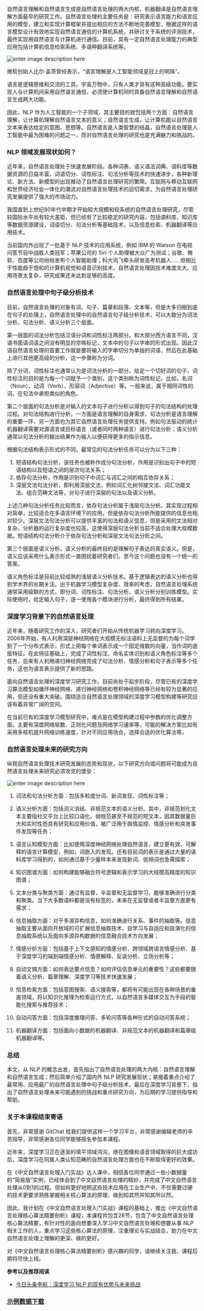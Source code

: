 自然语言理解和自然语言生成是自然语言处理的两大内核，机器翻译是自然语言理解方面最早的研究工作。自然语言处理的主要任务是：研究表示语言能力和语言应用的模型，建立和实现计算框架并提出相应的方法不断地完善模型，根据这样的语言模型设计有效地实现自然语言通信的计算机系统，并研讨关于系统的评测技术，最终实现用自然语言与计算机进行通信。目前，具有一定自然语言处理能力的典型应用包括计算机信息检索系统、多语种翻译系统等。

![enter image description
here](https://images.gitbook.cn/610b88d0-9fab-11e8-9539-994b9a0319a0)

微软创始人比尔·盖茨曾经表示，“语言理解是人工智能领域皇冠上的明珠”。

语言是逻辑思维和交流的工具，宇宙万物中，只有人类才具有这种高级功能。要实现人与计算机间采用自然语言通信，必须使计算机同时具备自然语言理解和自然语言生成两大功能。

因此，NLP
作为人工智能的一个子领域，其主要目的就包括两个方面：自然语言理解，让计算机理解自然语言文本的意义；自然语言生成，让计算机能以自然语言文本来表达给定的意图、思想等。自然语言是人类智慧的结晶，自然语言处理是人工智能中最为困难的问题之一，而对自然语言处理的研究也是充满魅力和挑战的。

### NLP 领域发展现状如何？

近年来，自然语言处理处于快速发展阶段。各种词表、语义语法词典、语料库等数据资源的日益丰富，词语切分、词性标注、句法分析等技术的快速进步，各种新理论、新方法、新模型的出现推动了自然语言处理研究的繁荣。互联网与移动互联网和世界经济社会一体化的潮流对自然语言处理技术的迫切需求，为自然语言处理研究发展提供了强大的市场动力。

我国直到上世纪80年代中期才开始较大规模和较系统的自然语言处理研究，尽管较国际水平尚有较大差距，但已经有了比较稳定的研究内容，包括语料库、知识库等数据资源建设，词语切分、句法分析等基础技术，以及信息检索、机器翻译等应用技术。

当前国内外出现了一批基于 NLP 技术的应用系统，例如 IBM 的 Watson 在电视问答节目中战胜人类冠军；苹果公司的 Siri
个人助理被大众广为测试；谷歌、微软、百度等公司纷纷发布个人智能助理；科大讯飞牵头研发高考机器人……但相比于性能趋于饱和的计算机视觉和语音识别技术，自然语言处理因技术难度太大、应用场景太复杂，研究成果还未达到足够的高度。

### 自然语言处理中句子级分析技术

目前，自然语言处理的对象有词、句子、篇章和段落、文本等，但是大多归根到底在句子的处理上，自然语言处理中的自然语言句子级分析技术，可以大致分为词法分析、句法分析、语义分析三个层面。

第一层面的词法分析包括汉语分词和词性标注两部分。和大部分西方语言不同，汉语书面语词语之间没有明显的空格标记，文本中的句子以字串的形式出现。因此汉语自然语言处理的首要工作就是要将输入的字串切分为单独的词语，然后在此基础上进行其他更高级的分析，这一步骤称为分词。

除了分词，词性标注也通常认为是词法分析的一部分。给定一个切好词的句子，词性标注的目的是为每一个词赋予一个类别，这个类别称为词性标记，比如，名词（Noun）、动词（Verb）、形容词（Adjective）等。一般来说，属于相同词性的词，在句法中承担类似的角色。

第二个层面的句法分析是对输入的文本句子进行分析以得到句子的句法结构的处理过程。对句法结构进行分析，一方面是语言理解的自身需求，句法分析是语言理解的重要一环，另一方面也为其它自然语言处理任务提供支持。例如句法驱动的统计机器翻译需要对源语言或目标语言（或者同时两种语言）进行句法分析；语义分析通常以句法分析的输出结果作为输入以便获得更多的指示信息。

根据句法结构表示形式的不同，最常见的句法分析任务可以分为以下三种：

  1. 短语结构句法分析，该任务也被称作成分句法分析，作用是识别出句子中的短语结构以及短语之间的层次句法关系；
  2. 依存句法分析，作用是识别句子中词汇与词汇之间的相互依存关系；
  3. 深层文法句法分析，即利用深层文法，例如词汇化树邻接文法、词汇功能文法、组合范畴文法等，对句子进行深层的句法以及语义分析。

上述几种句法分析任务比较而言，依存句法分析属于浅层句法分析。其实现过程相对简单，比较适合在多语言环境下的应用，但是依存句法分析所能提供的信息也相对较少。深层文法句法分析可以提供丰富的句法和语义信息，但是采用的文法相对复杂，分析器的运行复杂度也较高，这使得深层句法分析当前不适合处理大规模数据。短语结构句法分析介于依存句法分析和深层文法句法分析之间。

第三个层面是语义分析。语义分析的最终目的是理解句子表达的真实语义。但是，语义应该采用什么表示形式一直困扰着研究者们，至今这个问题也没有一个统一的答案。

语义角色标注是目前比较成熟的浅层语义分析技术。基于逻辑表达的语义分析也得到学术界的长期关注。出于机器学习模型复杂度、效率的考虑，自然语言处理系统通常采用级联的方式，即分词、词性标注、句法分析、语义分析分别训练模型。实际使用时，给定输入句子，逐一使用各个模块进行分析，最终得到所有结果。

### 深度学习背景下的自然语言处理

近年来，随着研究工作的深入，研究者们开始从传统机器学习转向深度学习。2006年开始，有人利用深层神经网络在大规模无标注语料上无监督的为每个词学到了一个分布式表示，形式上把每个单词表示成一个固定维数的向量，当作词的底层特征。在此特征基础上，完成了词性标注、命名实体识别和语义角色标注等多个任务，后来有人利用递归神经网络完成了句法分析、情感分析和句子表示等多个任务，这也为语言表示提供了新的思路。

面向自然语言处理的深度学习研究工作，目前尚处于起步阶段，尽管已有的深度学习算法模型如循环神经网络、递归神经网络和卷积神经网络等已经有较为显著的应用，但还没有重大突破。围绕适合自然语言处理领域的深度学习模型构建等研究应该有着非常广阔的空间。

在当前已有的深度学习模型研究中，难点是在模型构建过程中参数的优化调整方面。主要有深度网络层数、正则化问题及网络学习速率等，可能的解决方案比如有采用多核机提升网络训练速度，针对不同应用场合，选择合适的优化算法等。

### 自然语言处理未来的研究方向

纵观自然语言处理技术研究发展的态势和现状，以下研究方向或问题将可能成为自然语言处理未来研究必须攻克的堡垒：

![enter image description
here](https://images.gitbook.cn/0f2c36e0-9fab-11e8-9539-994b9a0319a0)

  1. 词法和句法分析方面：包括多粒度分词、新词发现、词性标注等；

  2. 语义分析方面：包括词义消歧、非规范文本的语义分析。其中，非规范划化文本主要指社交平台上比较口语化、弱规范甚至不规范的短文本，因其数据量巨大和实时性而具有研究和应用价值，被广泛用于舆情监控、情感分析和突发事件发现等任务；

  3. 语言认知模型方面：比如使用深度神经网络处理自然语言，建立更有效、可解释的语言计算模型，例如，词嵌入的发现。还有目前词的表示是通过大量的语料库学习得到的，如何通过基于少量样本来发现新词、低频词也急需探索；

  4. 知识图谱方面：如何构建能够融合符号逻辑和表示学习的大规模高精度的知识图谱；

  5. 文本分类与聚类方面：通过有监督、半监督和无监督学习，能够准确进行分类和聚类。当下大多数语料都是没有标签的，未来在无监督或者半监督方面更有需求；

  6. 信息抽取方面：对于多源异构信息，如何准确进行关系、事件的抽取等。信息抽取主要从面向开放域的可扩展信息抽取技术、自学习与自适应和自演化的信息抽取系统以及面向多源异构数据的信息融合技术方向发展；

  7. 情感分析方面：包括基于上下文感知的情感分析、跨领域跨语言情感分析、基于深度学习的端到端情感分析、情感解释、反讽分析、立场分析等；

  8. 自动文摘方面：如何表达要点信息？如何评估信息单元的重要性？这些都要随着语义分析、篇章理解、深度学习等技术快速发展；

  9. 信息检索方面：包括意图搜索、语义搜索等，都将有可能出现在各种场景的垂直领域，将以知识化推理为检索运行方式，以自然语言多媒体交互为手段的智能化搜索与推荐技术；

  10. 自动问答方面：包括深度推理问答、多轮问答等各种形式的自动问答系统；

  11. 机器翻译方面：包括面向小数据的机器翻译、非规范文本的机器翻译和篇章级机器翻译等。

### 总结

本文，从 NLP 的概念出发，首先指出了自然语言处理的两大内核：自然语言理解和自然语言生成；然后简单介绍了国内外 NLP
研究发展现状；紧接着重点介绍了最常用、应用最广的自然语言处理中句子级分析技术，最后在深度学习背景下，指出了自然语言处理未来可能遇到的挑战和重点研究方向，为后期的学习提供指导和帮助。

### 关于本课程结束寄语

首先，非常感谢 GitChat 给我们提供这样一个学习平台，非常感谢编辑老师的辛苦指导，非常感谢各位同学能够报名参加本课程。

近年来，深度学习正在逐渐的填平领域鸿沟，继在图像和语音领域取得的巨大成功后，深度学习在同属人类认知范畴的自然语言处理方面也在不断取得更好的效果。

在《中文自然语言处理入门实战》达人课中，相信各位同学通过一些小数据量的“简易版”实例，已经体会到了中文自然语言处理的精妙，并完成了中文自然语言处理从0到1的过程。但如何更好地把这些技术应用在工业生产中，不仅需要过硬的技术更要求熟练掌握相关核心算法的原理，做到知其然并知其所以然。

因此，我计划在《中文自然语言处理入门实战》课程的基础上，推出《中文自然语言处理核心算法精要剖析》课程，本课程共包含28节，包含了中文自然语言处理核心算法精要，有针对性的面向想要深入学习中文自然语言处理和想要从事
NLP 相关工作的人，重点学习这些核心算法的原理，注重理论与实战结合，助力在中文自然语言处理上理解的更深、做的更好。

对《中文自然语言处理核心算法精要剖析》感兴趣的同学，请继续关注我，课程后期将尽快上线。

**参考以及推荐阅读**

  * [今日头条李航：深度学习 NLP 的现有优势与未来挑战](http://36kr.com/p/5096134.html)

### [示例数据下载](https://github.com/sujeek/chinese_nlp)

